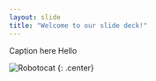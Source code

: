 ```yaml
---
layout: slide
title: "Welcome to our slide deck!"
---
```


Caption here Hello

![Robotocat](https://octodex.github.com/images/Robotocat.png)
{: .center}
